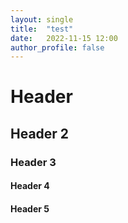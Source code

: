 ```yaml
---
layout: single
title:  "test"
date:   2022-11-15 12:00
author_profile: false
---
```


# Header
## Header 2
### Header 3
#### Header 4
#### Header 5